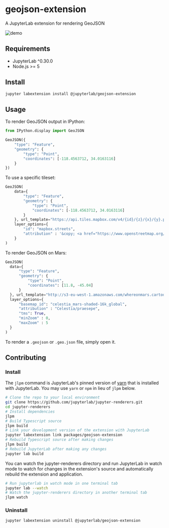 # geojson-extension

A JupyterLab extension for rendering GeoJSON

![demo](http://g.recordit.co/SsWJCpKIJy.gif)

## Requirements

* JupyterLab ^0.30.0
* Node.js >= 5

## Install

```bash
jupyter labextension install @jupyterlab/geojson-extension
```

## Usage

To render GeoJSON output in IPython:

```python
from IPython.display import GeoJSON

GeoJSON({
    "type": "Feature",
    "geometry": {
        "type": "Point",
        "coordinates": [-118.4563712, 34.0163116]
    }
})
```

To use a specific tileset:

```python
GeoJSON(
    data={
        "type": "Feature",
        "geometry": {
            "type": "Point",
            "coordinates": [-118.4563712, 34.0163116]
        }
    }, url_template="https://api.tiles.mapbox.com/v4/{id}/{z}/{x}/{y}.png?access_token=[MAPBOX_ACCESS_TOKEN]",
    layer_options={
        "id": "mapbox.streets",
        "attribution" : '&copy; <a href="https://www.openstreetmap.org/copyright">OpenStreetMap</a>'
    }
)
```

To render GeoJSON on Mars:

```python
GeoJSON(
  data={
      "type": "Feature",
      "geometry": {
          "type": "Point",
          "coordinates": [11.8, -45.04]
      }
  }, url_template="http://s3-eu-west-1.amazonaws.com/whereonmars.cartodb.net/{basemap_id}/{z}/{x}/{y}.png",
  layer_options={
      "basemap_id": "celestia_mars-shaded-16k_global",
      "attribution" : "Celestia/praesepe",
      "tms": True,
      "minZoom" : 0,
      "maxZoom" : 5
  }
)
```

To render a `.geojson` or `.geo.json` file, simply open it.

## Contributing

### Install

The `jlpm` command is JupyterLab's pinned version of
[yarn](https://yarnpkg.com/) that is installed with JupyterLab. You may use
`yarn` or `npm` in lieu of `jlpm` below.

```bash
# Clone the repo to your local environment
git clone https://github.com/jupyterlab/jupyter-renderers.git
cd jupyter-renderers
# Install dependencies
jlpm
# Build Typescript source
jlpm build
# Link your development version of the extension with JupyterLab
jupyter labextension link packages/geojson-extension
# Rebuild Typescript source after making changes
jlpm build
# Rebuild JupyterLab after making any changes
jupyter lab build
```

You can watch the jupyter-renderers directory and run JupyterLab in watch mode to watch for changes in the extension's source and automatically rebuild the extension and application.

```bash
# Run jupyterlab in watch mode in one terminal tab
jupyter lab --watch
# Watch the jupyter-renderers directory in another terminal tab
jlpm watch
```

### Uninstall

```bash
jupyter labextension uninstall @jupyterlab/geojson-extension
```
